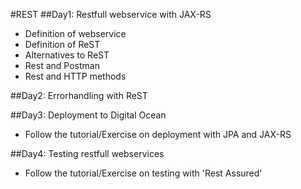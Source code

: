 #REST
##Day1: Restfull webservice with JAX-RS
- Definition of webservice
- Definition of ReST
- Alternatives to ReST
- Rest and Postman
- Rest and HTTP methods

##Day2: Errorhandling with ReST



##Day3: Deployment to Digital Ocean
- Follow the tutorial/Exercise on deployment with JPA and JAX-RS



##Day4: Testing restfull webservices
- Follow the tutorial/Exercise on testing with 'Rest Assured'
